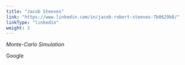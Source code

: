 ```yaml
---
title: "Jacob Steeves"
link: "https://www.linkedin.com/in/jacob-robert-steeves-7b0629b8/"
linkType: "linkedin"
weight: 3
---
```

*Monte-Carlo Simulation*

Google

